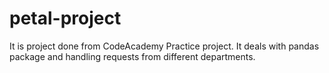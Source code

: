 # petal-project

It is project done from CodeAcademy Practice project. It deals with pandas package and handling requests from different departments.
